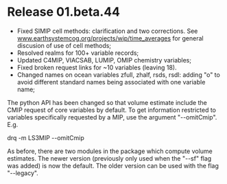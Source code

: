 <h1 class="title">Release 01.beta.44</h1>

<div id="cog_post_body">
    <div id="cog_post_body">
        <ul>
	<li>
		Fixed SIMIP cell methods: clarification and two corrections. See <a href="https://www.earthsystemcog.org/projects/wip/time_averages">www.earthsystemcog.org/projects/wip/time_averages</a> for general discusion of use of cell methods;</li>
	<li>
		Resolved realms for 100+ variable records;</li>
	<li>
		Updated C4MIP, VIACSAB, LUMIP, OMIP chemistry variables;</li>
	<li>
		Fixed broken request links for ~10 variables (leaving 18).</li>
	<li>
		Changed names on ocean variables zfull, zhalf, rsds, rsdl: adding &quot;o&quot; to avoid different standard names being associated with one variable name;</li>
</ul>
<p>
	The python API has been changed so that volume estimate include the CMIP request of core variables by default. To get information restricted to variables specifically requested by a MIP, use the argument &quot;--omitCmip&quot;. E.g.</p>
<p>
	drq -m LS3MIP --omitCmip</p>
<p>
	As before, there are two modules in the package which compute volume estimates. The newer version (previously only used when the &quot;--sf&quot; flag was added) is now the default. The older version can be used with the flag &quot;--legacy&quot;.</p>
<p>
	&nbsp;</p>
</div> <!--// end div id=cog_post_body //-->
